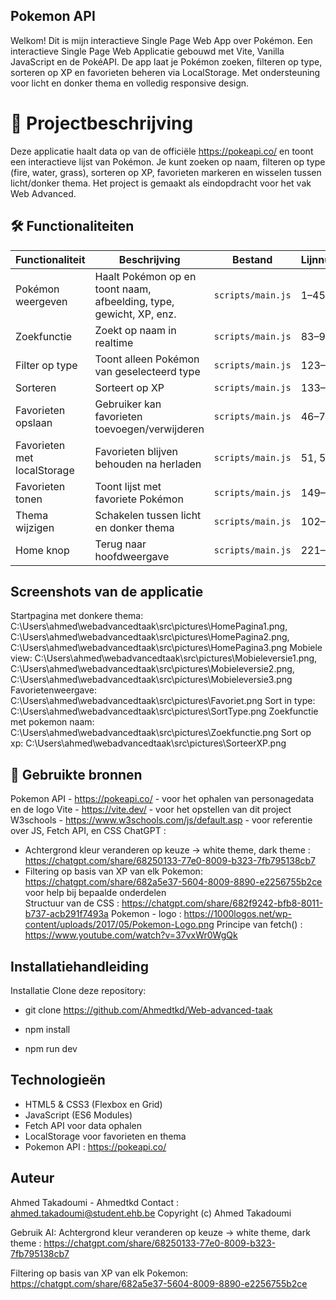 ## Pokemon API
Welkom! Dit is mijn interactieve Single Page Web App over Pokémon.
Een interactieve Single Page Web Applicatie gebouwd met Vite, Vanilla JavaScript en de PokéAPI. De app laat je Pokémon zoeken, filteren op type, sorteren op XP en favorieten beheren via LocalStorage. Met ondersteuning voor licht en donker thema en volledig responsive design.

# 📌 Projectbeschrijving
Deze applicatie haalt data op van de officiële https://pokeapi.co/ en toont een interactieve lijst van Pokémon. Je kunt zoeken op naam, filteren op type (fire, water, grass), sorteren op XP, favorieten markeren en wisselen tussen licht/donker thema. Het project is gemaakt als eindopdracht voor het vak Web Advanced.
			
## 🛠️ Functionaliteiten

| Functionaliteit           | Beschrijving                                             | Bestand                        | Lijnnummers     |
|---------------------------|--------------------------------------------------------|------------------                |------------------|
| Pokémon weergeven         | Haalt Pokémon op en toont naam, afbeelding, type, gewicht, XP, enz. | `scripts/main.js`     | 1–45           |
| Zoekfunctie               | Zoekt op naam in realtime                              | `scripts/main.js`                  | 83–98           |
| Filter op type            | Toont alleen Pokémon van geselecteerd type            | `scripts/main.js`                   | 123–130         |
| Sorteren                  | Sorteert op XP                                         | `scripts/main.js`                  | 133–146         |
| Favorieten opslaan        | Gebruiker kan favorieten toevoegen/verwijderen        | `scripts/main.js`                   | 46–73           |
| Favorieten met localStorage | Favorieten blijven behouden na herladen              | `scripts/main.js`                  | 51, 57, 69       |
| Favorieten tonen          | Toont lijst met favoriete Pokémon                     | `scripts/main.js`                   | 149–219         |
| Thema wijzigen            | Schakelen tussen licht en donker thema                | `scripts/main.js`                   | 102–121         |
| Home knop                 | Terug naar hoofdweergave                              | `scripts/main.js`                   | 221–229         |


## Screenshots van de applicatie
Startpagina met donkere thema: C:\Users\ahmed\webadvancedtaak\src\pictures\HomePagina1.png, C:\Users\ahmed\webadvancedtaak\src\pictures\HomePagina2.png, C:\Users\ahmed\webadvancedtaak\src\pictures\HomePagina3.png
Mobiele view: C:\Users\ahmed\webadvancedtaak\src\pictures\Mobieleversie1.png, C:\Users\ahmed\webadvancedtaak\src\pictures\Mobieleversie2.png, C:\Users\ahmed\webadvancedtaak\src\pictures\Mobieleversie3.png
Favorietenweergave: C:\Users\ahmed\webadvancedtaak\src\pictures\Favoriet.png
Sort in type: C:\Users\ahmed\webadvancedtaak\src\pictures\SortType.png
Zoekfunctie met pokemon naam: C:\Users\ahmed\webadvancedtaak\src\pictures\Zoekfunctie.png
Sort op xp: C:\Users\ahmed\webadvancedtaak\src\pictures\SorteerXP.png



## 🔗 Gebruikte bronnen
Pokemon API - https://pokeapi.co/ - voor het ophalen van personagedata en de logo
Vite - https://vite.dev/ - voor het opstellen van dit project
W3schools - https://www.w3schools.com/js/default.asp - voor referentie over JS, Fetch API, en CSS
ChatGPT :
- Achtergrond kleur veranderen op keuze -> white theme, dark theme : https://chatgpt.com/share/68250133-77e0-8009-b323-7fb795138cb7
- Filtering op basis van XP van elk Pokemon: https://chatgpt.com/share/682a5e37-5604-8009-8890-e2256755b2ce 
   voor help bij bepaalde onderdelen  
Structuur van de CSS : https://chatgpt.com/share/682f9242-bfb8-8011-b737-acb291f7493a 
Pokemon - logo : https://1000logos.net/wp-content/uploads/2017/05/Pokemon-Logo.png 
Principe van fetch() : https://www.youtube.com/watch?v=37vxWr0WgQk 

## Installatiehandleiding
Installatie
Clone deze repository:
- git clone https://github.com/Ahmedtkd/Web-advanced-taak

- npm install
  
- npm run dev

## Technologieën

- HTML5 & CSS3 (Flexbox en Grid)
- JavaScript (ES6 Modules)
- Fetch API voor data ophalen
- LocalStorage voor favorieten en thema
- Pokemon API :  https://pokeapi.co/

## Auteur
Ahmed Takadoumi - Ahmedtkd
Contact : ahmed.takadoumi@student.ehb.be
Copyright (c) Ahmed Takadoumi

			
			


			
			
			
			
			

			
			
			
			
			



































Gebruik AI: 
Achtergrond kleur veranderen op keuze -> white theme, dark theme : https://chatgpt.com/share/68250133-77e0-8009-b323-7fb795138cb7

Filtering op basis van XP van elk Pokemon: https://chatgpt.com/share/682a5e37-5604-8009-8890-e2256755b2ce 
